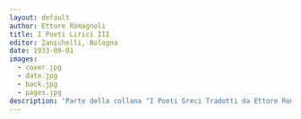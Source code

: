 ```yaml
---
layout: default
author: Ettore Romagnoli
title: I Poeti Lirici III
editor: Zanichelli, Bologna
date: 1933-09-01
images:
  - cover.jpg
  - date.jpg
  - back.jpg
  - pages.jpg
description: 'Parte della collana "I Poeti Greci Tradotti da Ettore Romagnoli"'
---
```


